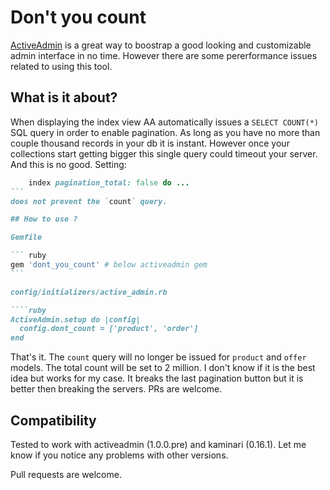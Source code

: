 # Don't you count

[ActiveAdmin](https://github.com/activeadmin/activeadmin) is a great way to boostrap a good looking and customizable admin interface in no time. However there are some pererformance issues related to using this tool.

## What is it about?

When displaying the index view AA automatically issues a `SELECT COUNT(*)` SQL query in order to enable pagination. As long as you have no more than couple thousand records in your db it is instant. However once your collections start getting bigger this single query could timeout your server. And this is no good. Setting:
````ruby
    index pagination_total: false do ...
```
does not prevent the `count` query.

## How to use ?

Gemfile

``` ruby
gem 'dont_you_count' # below activeadmin gem
```

config/initializers/active_admin.rb

````ruby
ActiveAdmin.setup do |config|
  config.dont_count = ['product', 'order']
end
````

That's it. The `count` query will no longer be issued for `product` and `offer` models. The total count will be set to 2 million. I don't know if it is the best idea but works for my case. It breaks the last pagination button but it is better then breaking the servers. PRs are welcome.

## Compatibility

Tested to work with activeadmin (1.0.0.pre) and kaminari (0.16.1). Let me know if you notice any problems with other versions.

Pull requests are welcome.
